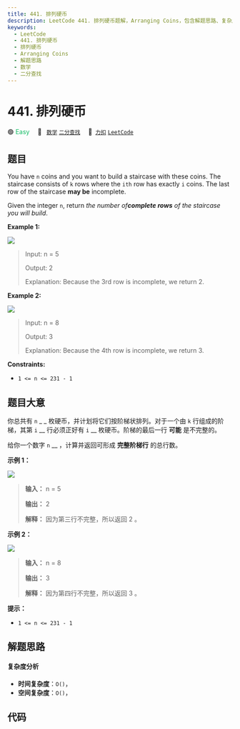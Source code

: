 ```yaml
---
title: 441. 排列硬币
description: LeetCode 441. 排列硬币题解，Arranging Coins，包含解题思路、复杂度分析以及完整的 JavaScript 代码实现。
keywords:
  - LeetCode
  - 441. 排列硬币
  - 排列硬币
  - Arranging Coins
  - 解题思路
  - 数学
  - 二分查找
---
```


# 441. 排列硬币

🟢 <font color=#15bd66>Easy</font>&emsp; 🔖&ensp; [`数学`](/tag/math.md) [`二分查找`](/tag/binary-search.md)&emsp; 🔗&ensp;[`力扣`](https://leetcode.cn/problems/arranging-coins) [`LeetCode`](https://leetcode.com/problems/arranging-coins)

## 题目

You have `n` coins and you want to build a staircase with these coins. The
staircase consists of `k` rows where the `ith` row has exactly `i` coins. The
last row of the staircase **may be** incomplete.

Given the integer `n`, return _the number of**complete rows** of the staircase
you will build_.



**Example 1:**

![](https://assets.leetcode.com/uploads/2021/04/09/arrangecoins1-grid.jpg)

> Input: n = 5
> 
> Output: 2
> 
> Explanation: Because the 3rd row is incomplete, we return 2.

**Example 2:**

![](https://assets.leetcode.com/uploads/2021/04/09/arrangecoins2-grid.jpg)

> Input: n = 8
> 
> Output: 3
> 
> Explanation: Because the 4th row is incomplete, we return 3.

**Constraints:**

  * `1 <= n <= 231 - 1`


## 题目大意

你总共有 `n` _ _ 枚硬币，并计划将它们按阶梯状排列。对于一个由 `k` 行组成的阶梯，其第 `i` __ 行必须正好有 `i` __
枚硬币。阶梯的最后一行 **可能** 是不完整的。

给你一个数字 `n` __ ，计算并返回可形成 **完整阶梯行** 的总行数。



**示例 1：**

![](https://assets.leetcode.com/uploads/2021/04/09/arrangecoins1-grid.jpg)

> 
> 
> 
> 
> 
> **输入：** n = 5
> 
> **输出：** 2
> 
> **解释：** 因为第三行不完整，所以返回 2 。
> 
> 

**示例 2：**

![](https://assets.leetcode.com/uploads/2021/04/09/arrangecoins2-grid.jpg)

> 
> 
> 
> 
> 
> **输入：** n = 8
> 
> **输出：** 3
> 
> **解释：** 因为第四行不完整，所以返回 3 。
> 
> 



**提示：**

  * `1 <= n <= 231 - 1`


## 解题思路

#### 复杂度分析

- **时间复杂度**：`O()`，
- **空间复杂度**：`O()`，

## 代码

```javascript

```